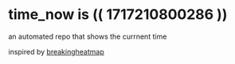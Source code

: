 # time_now is (( 1717210800286 ))

an automated repo that shows the currnent time

inspired by [breakingheatmap](https://github.com/breakingheatmap/breakingheatmap)